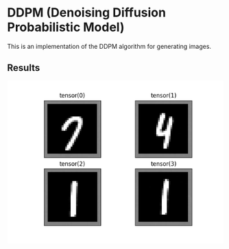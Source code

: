 # DDPM (Denoising Diffusion Probabilistic Model)
This is an implementation of the DDPM algorithm for generating images.

## Results
![ddpm image results](.imgs/ddpm.png)

